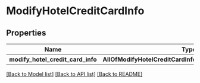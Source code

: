 # ModifyHotelCreditCardInfo

## Properties
Name | Type | Description | Notes
------------ | ------------- | ------------- | -------------
**modify_hotel_credit_card_info** | **AllOfModifyHotelCreditCardInfoModifyHotelCreditCardInfo** |  | 

[[Back to Model list]](../README.md#documentation-for-models) [[Back to API list]](../README.md#documentation-for-api-endpoints) [[Back to README]](../README.md)

